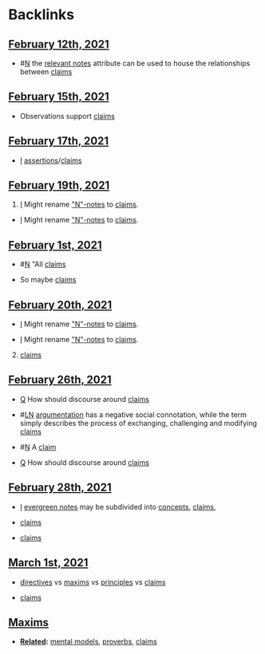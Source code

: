 
# Backlinks
## [February 12th, 2021](<February 12th, 2021.md>)
- #[N](<N.md>) the [relevant notes](<relevant notes.md>) attribute can be used to house the relationships between [claims](<claims.md>)

## [February 15th, 2021](<February 15th, 2021.md>)
- Observations support [claims](<claims.md>)

## [February 17th, 2021](<February 17th, 2021.md>)
- [I](<I.md>) [assertions](<assertions.md>)/[claims](<claims.md>)

## [February 19th, 2021](<February 19th, 2021.md>)
1. [I](<I.md>) Might rename ["N"-notes](<"N"-notes.md>) to [claims](<claims.md>).

- [I](<I.md>) Might rename ["N"-notes](<"N"-notes.md>) to [claims](<claims.md>).

## [February 1st, 2021](<February 1st, 2021.md>)
- #[N](<N.md>) "All [claims](<claims.md>)

- So maybe [claims](<claims.md>)

## [February 20th, 2021](<February 20th, 2021.md>)
- [I](<I.md>) Might rename ["N"-notes](<"N"-notes.md>) to [claims](<claims.md>).

- [I](<I.md>) Might rename ["N"-notes](<"N"-notes.md>) to [claims](<claims.md>).

2. [claims](<claims.md>)

## [February 26th, 2021](<February 26th, 2021.md>)
- [Q](<Q.md>) How should discourse around [claims](<claims.md>)

- #[LN](<LN.md>) [argumentation](<argumentation.md>) has a negative social connotation, while the term simply describes the process of exchanging, challenging and modifying [claims](<claims.md>)

- #[N](<N.md>) A [claim]([claims](<claims.md>))

- [Q](<Q.md>) How should discourse around [claims](<claims.md>)

## [February 28th, 2021](<February 28th, 2021.md>)
- [I](<I.md>) [evergreen notes](<evergreen notes.md>) may be subdivided into [concepts](<concepts.md>), [claims](<claims.md>),

- [claims](<claims.md>)

- [claims](<claims.md>)

## [March 1st, 2021](<March 1st, 2021.md>)
- [directives](<directives.md>) vs [maxims](<maxims.md>) vs [principles](<principles.md>) vs [claims](<claims.md>)

- [claims](<claims.md>)

## [Maxims](<Maxims.md>)
- **[Related](<Related.md>):** [mental models](<mental models.md>), [proverbs](<proverbs.md>), [claims](<claims.md>)

